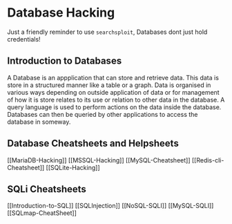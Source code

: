 # Database Hacking

Just a friendly reminder to use `searchsploit`, Databases dont just hold credentials!


## Introduction to Databases

A Database is an appplication that can store and retrieve data. This data is store in a structured manner like a table or a graph. Data is organised in various ways depending on outside application of data or for management of how it is store relates to its use or relation to other data in the database. A query language is used to perform actions on the data inside the database. Databases can then be queried by other applications to access the database in someway.

## Database Cheatsheets and Helpsheets

[[MariaDB-Hacking]]
[[MSSQL-Hacking]]
[[MySQL-Cheatsheet]]
[[Redis-cli-Cheatsheet]]
[[SQLite-Hacking]]

## SQLi Cheatsheets

[[Introduction-to-SQL]]
[[SQLInjection]]
[[NoSQL-SQLI]]
[[MySQL-SQLI]]
[[SQLmap-CheatSheet]]
